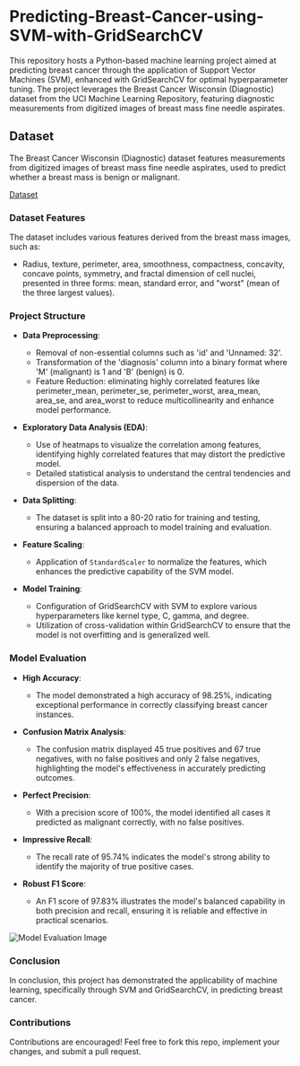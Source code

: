 # Predicting-Breast-Cancer-using-SVM-with-GridSearchCV

This repository hosts a Python-based machine learning project aimed at predicting breast cancer through the application of Support Vector Machines (SVM), enhanced with GridSearchCV for optimal hyperparameter tuning. The project leverages the Breast Cancer Wisconsin (Diagnostic) dataset from the UCI Machine Learning Repository, featuring diagnostic measurements from digitized images of breast mass fine needle aspirates.

## Dataset
The Breast Cancer Wisconsin (Diagnostic) dataset features measurements from digitized images of breast mass fine needle aspirates, used to predict whether a breast mass is benign or malignant.

[Dataset](https://archive.ics.uci.edu/dataset/17/breast+cancer+wisconsin+diagnostic)

### Dataset Features

The dataset includes various features derived from the breast mass images, such as:
- Radius, texture, perimeter, area, smoothness, compactness, concavity, concave points, symmetry, and fractal dimension of cell nuclei, presented in three forms: mean, standard error, and "worst" (mean of the three largest values).

### Project Structure

- **Data Preprocessing**:
  - Removal of non-essential columns such as 'id' and 'Unnamed: 32'.
  - Transformation of the 'diagnosis' column into a binary format where 'M' (malignant) is 1 and 'B' (benign) is 0.
  - Feature Reduction: eliminating highly correlated features like perimeter_mean, perimeter_se, perimeter_worst, area_mean, area_se, and area_worst to reduce multicollinearity and enhance model performance.

- **Exploratory Data Analysis (EDA)**:
  - Use of heatmaps to visualize the correlation among features, identifying highly correlated features that may distort the predictive model.
  - Detailed statistical analysis to understand the central tendencies and dispersion of the data.
    
- **Data Splitting**:
  - The dataset is split into a 80-20 ratio for training and testing, ensuring a balanced approach to model training and evaluation.
    
- **Feature Scaling**:
  - Application of `StandardScaler` to normalize the features, which enhances the predictive capability of the SVM model.
    
- **Model Training**:
  - Configuration of GridSearchCV with SVM to explore various hyperparameters like kernel type, C, gamma, and degree.
  - Utilization of cross-validation within GridSearchCV to ensure that the model is not overfitting and is generalized well.
    
### Model Evaluation

- **High Accuracy**:
  - The model demonstrated a high accuracy of 98.25%, indicating exceptional performance in correctly classifying breast cancer instances.

- **Confusion Matrix Analysis**:
  - The confusion matrix displayed 45 true positives and 67 true negatives, with no false positives and only 2 false negatives, highlighting the model's effectiveness in accurately predicting outcomes.

- **Perfect Precision**:
  - With a precision score of 100%, the model identified all cases it predicted as malignant correctly, with no false positives.
    
- **Impressive Recall**:
  - The recall rate of 95.74% indicates the model's strong ability to identify the majority of true positive cases.

- **Robust F1 Score**:
  - An F1 score of 97.83% illustrates the model's balanced capability in both precision and recall, ensuring it is reliable and effective in practical scenarios.

![Model Evaluation Image](https://github.com/user-attachments/assets/e540e481-42de-452f-b6a0-cde478b74e58)

### Conclusion

In conclusion, this project has demonstrated the applicability of machine learning, specifically through SVM and GridSearchCV, in predicting breast cancer.

### Contributions

Contributions are encouraged! Feel free to fork this repo, implement your changes, and submit a pull request.
  

